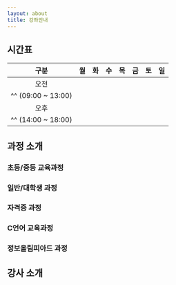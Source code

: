 ```yaml
---
layout: about
title: 강좌안내
---
```


## 시간표

| 구분 | 월 | 화 | 수 | 목 | 금 | 토 | 일 |
|:----:|----|----|----|----|----|----|----|
| 오전              | | | | | | | |
|^^ (09:00 ~ 13:00) | | | | | | | |
| 오후              |
|^^ (14:00 ~ 18:00) |

## 과정 소개

### 초등/중등 교육과정

### 일반/대학생 과정

### 자격증 과정

### C언어 교육과정

### 정보올림피아드 과정

## 강사 소개
